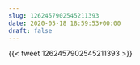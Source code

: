 ```yaml
---
slug: 1262457902545211393
date: 2020-05-18 18:59:53+00:00
draft: false
---
```


{{< tweet 1262457902545211393 >}}
